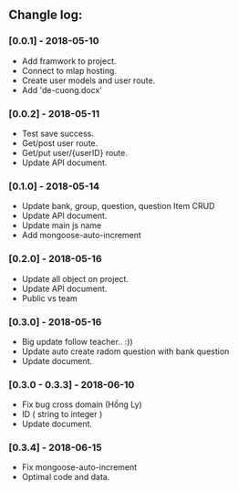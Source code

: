 ## Changle log:
### [0.0.1] - 2018-05-10
- Add framwork to project.
- Connect to mlap hosting.
- Create user models and user route.
- Add 'de-cuong.docx'
### [0.0.2] - 2018-05-11
- Test save success.
- Get/post user route. 
- Get/put user/{userID} route. 
- Update API document.
### [0.1.0] - 2018-05-14
- Update bank, group, question, question Item CRUD
- Update API document.
- Update main js name
- Add mongoose-auto-increment
### [0.2.0] - 2018-05-16
- Update all object on project.
- Update API document.
- Public vs team
### [0.3.0] - 2018-05-16
- Big update follow teacher.. :))
- Update auto create radom question with bank question
- Update document.
### [0.3.0 - 0.3.3] - 2018-06-10
- Fix bug cross domain (Hồng Ly)
- ID ( string to integer )
- Update document.
### [0.3.4] - 2018-06-15
- Fix mongoose-auto-increment
- Optimal code and data.
